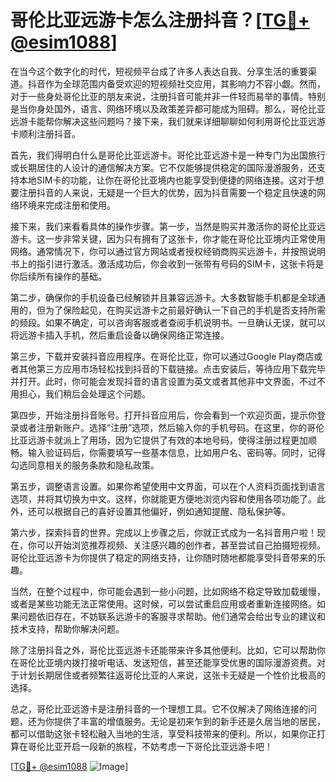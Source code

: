 # 哥伦比亚远游卡怎么注册抖音？[[TG💪+ @esim1088](https://t.me/s/esim1088)]

在当今这个数字化的时代，短视频平台成了许多人表达自我、分享生活的重要渠道。抖音作为全球范围内备受欢迎的短视频社交应用，其影响力不容小觑。然而，对于一些身处哥伦比亚的朋友来说，注册抖音可能并非一件轻而易举的事情。特别是当你身处国外，语言、网络环境以及政策差异都可能成为阻碍。那么，哥伦比亚远游卡能帮你解决这些问题吗？接下来，我们就来详细聊聊如何利用哥伦比亚远游卡顺利注册抖音。

首先，我们得明白什么是哥伦比亚远游卡。哥伦比亚远游卡是一种专门为出国旅行或长期居住的人设计的通信解决方案。它不仅能够提供稳定的国际漫游服务，还支持本地SIM卡的功能，让你在哥伦比亚境内也能享受到便捷的网络连接。这对于想要注册抖音的人来说，无疑是一个巨大的优势，因为抖音需要一个稳定且快速的网络环境来完成注册和使用。

接下来，我们来看看具体的操作步骤。第一步，当然是购买并激活你的哥伦比亚远游卡。这一步非常关键，因为只有拥有了这张卡，你才能在哥伦比亚境内正常使用网络。通常情况下，你可以通过官方网站或者授权经销商购买远游卡，并按照说明书上的指引进行激活。激活成功后，你会收到一张带有号码的SIM卡，这张卡将是你后续所有操作的基础。

第二步，确保你的手机设备已经解锁并且兼容远游卡。大多数智能手机都是全球通用的，但为了保险起见，在购买远游卡之前最好确认一下自己的手机是否支持所需的频段。如果不确定，可以咨询客服或者查阅手机说明书。一旦确认无误，就可以将远游卡插入手机，然后重启设备以确保网络正常连接。

第三步，下载并安装抖音应用程序。在哥伦比亚，你可以通过Google Play商店或者其他第三方应用市场轻松找到抖音的下载链接。点击安装后，等待应用下载完毕并打开。此时，你可能会发现抖音的语言设置为英文或者其他非中文界面，不过不用担心，我们稍后会处理这个问题。

第四步，开始注册抖音账号。打开抖音应用后，你会看到一个欢迎页面，提示你登录或者注册新账户。选择“注册”选项，然后输入你的手机号码。在这里，你的哥伦比亚远游卡就派上了用场，因为它提供了有效的本地号码，使得注册过程更加顺畅。输入验证码后，你需要填写一些基本信息，比如用户名、密码等。同时，记得勾选同意相关的服务条款和隐私政策。

第五步，调整语言设置。如果你希望使用中文界面，可以在个人资料页面找到语言选项，并将其切换为中文。这样，你就能更方便地浏览内容和使用各项功能了。此外，还可以根据自己的喜好设置其他偏好，例如通知提醒、隐私保护等。

第六步，探索抖音的世界。完成以上步骤之后，你就正式成为一名抖音用户啦！现在，你可以开始浏览推荐视频、关注感兴趣的创作者，甚至尝试自己拍摄短视频。哥伦比亚远游卡为你提供了稳定的网络支持，让你随时随地都能享受抖音带来的乐趣。

当然，在整个过程中，你可能会遇到一些小问题，比如网络不稳定导致加载缓慢，或者是某些功能无法正常使用。这时候，可以尝试重启应用或者重新连接网络。如果问题依旧存在，不妨联系远游卡的客服寻求帮助。他们通常会给出专业的建议和技术支持，帮助你解决问题。

除了注册抖音之外，哥伦比亚远游卡还能带来许多其他便利。比如，它可以帮助你在哥伦比亚境内拨打接听电话、发送短信，甚至还能享受优惠的国际漫游资费。对于计划长期居住或者频繁往返哥伦比亚的人来说，这张卡无疑是一个性价比极高的选择。

总之，哥伦比亚远游卡是注册抖音的一个理想工具。它不仅解决了网络连接的问题，还为你提供了丰富的增值服务。无论是初来乍到的新手还是久居当地的居民，都可以借助这张卡轻松融入当地的生活，享受科技带来的便利。所以，如果你正打算在哥伦比亚开启一段新的旅程，不妨考虑一下哥伦比亚远游卡吧！

[[TG💪+ @esim1088](https://t.me/s/esim1088) ![Image](https://i.postimg.cc/4NQfJmqS/Snipaste-2025-05-13-00-14-12.png)]